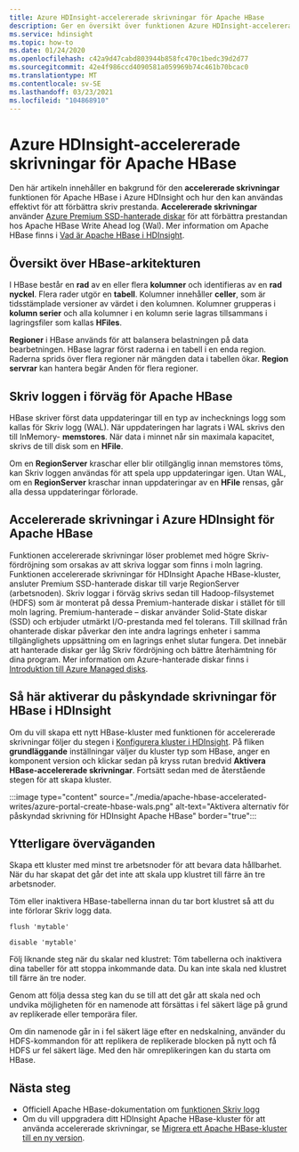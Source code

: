 ```yaml
---
title: Azure HDInsight-accelererade skrivningar för Apache HBase
description: Ger en översikt över funktionen Azure HDInsight-accelererade skrivningar, som använder Premium-hanterade diskar för att förbättra prestanda för filen Apache HBase Write Ahead.
ms.service: hdinsight
ms.topic: how-to
ms.date: 01/24/2020
ms.openlocfilehash: c42a9d47cabd803944b858fc470c1bedc39d2d77
ms.sourcegitcommit: 42e4f986ccd4090581a059969b74c461b70bcac0
ms.translationtype: MT
ms.contentlocale: sv-SE
ms.lasthandoff: 03/23/2021
ms.locfileid: "104868910"
---
```

# <a name="azure-hdinsight-accelerated-writes-for-apache-hbase"></a>Azure HDInsight-accelererade skrivningar för Apache HBase

Den här artikeln innehåller en bakgrund för den **accelererade skrivningar** funktionen för Apache HBase i Azure HDInsight och hur den kan användas effektivt för att förbättra skriv prestanda. **Accelererade skrivningar** använder [Azure Premium SSD-hanterade diskar](../../virtual-machines/disks-types.md#premium-ssd) för att förbättra prestandan hos Apache HBase Write Ahead log (Wal). Mer information om Apache HBase finns i [Vad är Apache HBase i HDInsight](apache-hbase-overview.md).

## <a name="overview-of-hbase-architecture"></a>Översikt över HBase-arkitekturen

I HBase består en **rad** av en eller flera **kolumner** och identifieras av en **rad nyckel**. Flera rader utgör en **tabell**. Kolumner innehåller **celler**, som är tidsstämplade versioner av värdet i den kolumnen. Kolumner grupperas i **kolumn serier** och alla kolumner i en kolumn serie lagras tillsammans i lagringsfiler som kallas **HFiles**.

**Regioner** i HBase används för att balansera belastningen på data bearbetningen. HBase lagrar först raderna i en tabell i en enda region. Raderna sprids över flera regioner när mängden data i tabellen ökar. **Region servrar** kan hantera begär Anden för flera regioner.

## <a name="write-ahead-log-for-apache-hbase"></a>Skriv loggen i förväg för Apache HBase

HBase skriver först data uppdateringar till en typ av inchecknings logg som kallas för Skriv logg (WAL). När uppdateringen har lagrats i WAL skrivs den till InMemory- **memstores**. När data i minnet når sin maximala kapacitet, skrivs de till disk som en **HFile**.

Om en **RegionServer** kraschar eller blir otillgänglig innan memstores töms, kan Skriv loggen användas för att spela upp uppdateringar igen. Utan WAL, om en **RegionServer** kraschar innan uppdateringar av en **HFile** rensas, går alla dessa uppdateringar förlorade.

## <a name="accelerated-writes-feature-in-azure-hdinsight-for-apache-hbase"></a>Accelererade skrivningar i Azure HDInsight för Apache HBase

Funktionen accelererade skrivningar löser problemet med högre Skriv-fördröjning som orsakas av att skriva loggar som finns i moln lagring.  Funktionen accelererade skrivningar för HDInsight Apache HBase-kluster, ansluter Premium SSD-hanterade diskar till varje RegionServer (arbetsnoden). Skriv loggar i förväg skrivs sedan till Hadoop-filsystemet (HDFS) som är monterat på dessa Premium-hanterade diskar i stället för till moln lagring.  Premium-hanterade – diskar använder Solid-State diskar (SSD) och erbjuder utmärkt I/O-prestanda med fel tolerans.  Till skillnad från ohanterade diskar påverkar den inte andra lagrings enheter i samma tillgänglighets uppsättning om en lagrings enhet slutar fungera.  Det innebär att hanterade diskar ger låg Skriv fördröjning och bättre återhämtning för dina program. Mer information om Azure-hanterade diskar finns i [Introduktion till Azure Managed disks](../../virtual-machines/managed-disks-overview.md).

## <a name="how-to-enable-accelerated-writes-for-hbase-in-hdinsight"></a>Så här aktiverar du påskyndade skrivningar för HBase i HDInsight

Om du vill skapa ett nytt HBase-kluster med funktionen för accelererade skrivningar följer du stegen i [Konfigurera kluster i HDInsight](../hdinsight-hadoop-provision-linux-clusters.md). På fliken **grundläggande** inställningar väljer du kluster typ som HBase, anger en komponent version och klickar sedan på kryss rutan bredvid **Aktivera HBase-accelererade skrivningar**. Fortsätt sedan med de återstående stegen för att skapa kluster.

:::image type="content" source="./media/apache-hbase-accelerated-writes/azure-portal-create-hbase-wals.png" alt-text="Aktivera alternativ för påskyndad skrivning för HDInsight Apache HBase" border="true":::

## <a name="other-considerations"></a>Ytterligare överväganden

Skapa ett kluster med minst tre arbetsnoder för att bevara data hållbarhet. När du har skapat det går det inte att skala upp klustret till färre än tre arbetsnoder.

Töm eller inaktivera HBase-tabellerna innan du tar bort klustret så att du inte förlorar Skriv logg data.

```
flush 'mytable'
```

```
disable 'mytable'
```

Följ liknande steg när du skalar ned klustret: Töm tabellerna och inaktivera dina tabeller för att stoppa inkommande data. Du kan inte skala ned klustret till färre än tre noder.

Genom att följa dessa steg kan du se till att det går att skala ned och undvika möjligheten för en namenode att försättas i fel säkert läge på grund av replikerade eller temporära filer.

Om din namenode går in i fel säkert läge efter en nedskalning, använder du HDFS-kommandon för att replikera de replikerade blocken på nytt och få HDFS ur fel säkert läge. Med den här omreplikeringen kan du starta om HBase.

## <a name="next-steps"></a>Nästa steg

* Officiell Apache HBase-dokumentation om [funktionen Skriv logg](https://hbase.apache.org/book.html#wal)
* Om du vill uppgradera ditt HDInsight Apache HBase-kluster för att använda accelererade skrivningar, se [Migrera ett Apache HBase-kluster till en ny version](apache-hbase-migrate-new-version.md).
